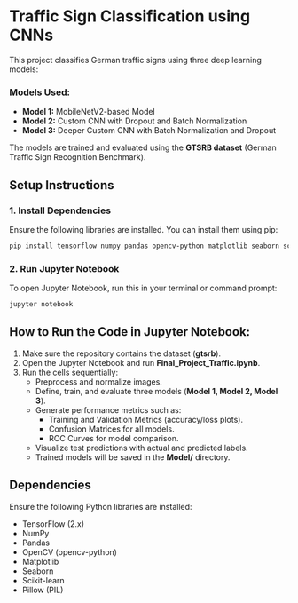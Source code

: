 # Traffic Sign Classification using CNNs

This project classifies German traffic signs using three deep learning models:

### Models Used:
- **Model 1:** MobileNetV2-based Model
- **Model 2:** Custom CNN with Dropout and Batch Normalization
- **Model 3:** Deeper Custom CNN with Batch Normalization and Dropout

The models are trained and evaluated using the **GTSRB dataset** (German Traffic Sign Recognition Benchmark).

## Setup Instructions

### 1. Install Dependencies
Ensure the following libraries are installed. You can install them using pip:

```sh
pip install tensorflow numpy pandas opencv-python matplotlib seaborn scikit-learn pillow
```

### 2. Run Jupyter Notebook
To open Jupyter Notebook, run this in your terminal or command prompt:

```sh
jupyter notebook
```

## How to Run the Code in Jupyter Notebook:

1. Make sure the repository contains the dataset (**gtsrb**).
2. Open the Jupyter Notebook and run **Final_Project_Traffic.ipynb**.
3. Run the cells sequentially:
   - Preprocess and normalize images.
   - Define, train, and evaluate three models (**Model 1, Model 2, Model 3**).
   - Generate performance metrics such as:
     - Training and Validation Metrics (accuracy/loss plots).
     - Confusion Matrices for all models.
     - ROC Curves for model comparison.
   - Visualize test predictions with actual and predicted labels.
   - Trained models will be saved in the **Model/** directory.

## Dependencies
Ensure the following Python libraries are installed:

- TensorFlow (2.x)
- NumPy
- Pandas
- OpenCV (opencv-python)
- Matplotlib
- Seaborn
- Scikit-learn
- Pillow (PIL)
